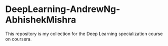 # DeepLearning-AndrewNg-AbhishekMishra
This repository is my collection for the Deep Learning specialization course on coursera.
